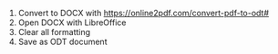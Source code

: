 1. Convert to DOCX with https://online2pdf.com/convert-pdf-to-odt#
2. Open DOCX with LibreOffice
3. Clear all formatting
3. Save as ODT document
